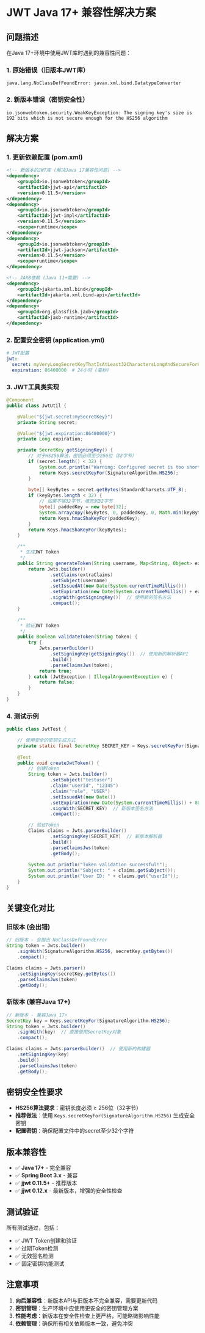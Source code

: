 # JWT Java 17+ 兼容性解决方案

## 问题描述

在Java 17+环境中使用JWT库时遇到的兼容性问题：

### 1. 原始错误（旧版本JWT库）
```
java.lang.NoClassDefFoundError: javax.xml.bind.DatatypeConverter
```

### 2. 新版本错误（密钥安全性）
```
io.jsonwebtoken.security.WeakKeyException: The signing key's size is 192 bits which is not secure enough for the HS256 algorithm
```

## 解决方案

### 1. 更新依赖配置 (pom.xml)

```xml
<!-- 新版本的JWT库 (解决Java 17兼容性问题) -->
<dependency>
    <groupId>io.jsonwebtoken</groupId>
    <artifactId>jjwt-api</artifactId>
    <version>0.11.5</version>
</dependency>
<dependency>
    <groupId>io.jsonwebtoken</groupId>
    <artifactId>jjwt-impl</artifactId>
    <version>0.11.5</version>
    <scope>runtime</scope>
</dependency>
<dependency>
    <groupId>io.jsonwebtoken</groupId>
    <artifactId>jjwt-jackson</artifactId>
    <version>0.11.5</version>
    <scope>runtime</scope>
</dependency>

<!-- JAXB依赖 (Java 11+需要) -->
<dependency>
    <groupId>jakarta.xml.bind</groupId>
    <artifactId>jakarta.xml.bind-api</artifactId>
</dependency>
<dependency>
    <groupId>org.glassfish.jaxb</groupId>
    <artifactId>jaxb-runtime</artifactId>
</dependency>
```

### 2. 配置安全密钥 (application.yml)

```yaml
# JWT配置
jwt:
  secret: myVeryLongSecretKeyThatIsAtLeast32CharactersLongAndSecureForHS256Algorithm
  expiration: 86400000  # 24小时 (毫秒)
```

### 3. JWT工具类实现

```java
@Component
public class JwtUtil {

    @Value("${jwt.secret:mySecretKey}")
    private String secret;

    @Value("${jwt.expiration:86400000}")
    private Long expiration;

    private SecretKey getSigningKey() {
        // 对于HS256算法，密钥必须至少256位（32字节）
        if (secret.length() < 32) {
            System.out.println("Warning: Configured secret is too short, using auto-generated secure key");
            return Keys.secretKeyFor(SignatureAlgorithm.HS256);
        }
        
        byte[] keyBytes = secret.getBytes(StandardCharsets.UTF_8);
        if (keyBytes.length < 32) {
            // 如果不够32字节，填充到32字节
            byte[] paddedKey = new byte[32];
            System.arraycopy(keyBytes, 0, paddedKey, 0, Math.min(keyBytes.length, 32));
            return Keys.hmacShaKeyFor(paddedKey);
        }
        return Keys.hmacShaKeyFor(keyBytes);
    }

    /**
     * 生成JWT Token
     */
    public String generateToken(String username, Map<String, Object> extraClaims) {
        return Jwts.builder()
                .setClaims(extraClaims)
                .setSubject(username)
                .setIssuedAt(new Date(System.currentTimeMillis()))
                .setExpiration(new Date(System.currentTimeMillis() + expiration))
                .signWith(getSigningKey())  // 使用新的签名方法
                .compact();
    }

    /**
     * 验证JWT Token
     */
    public Boolean validateToken(String token) {
        try {
            Jwts.parserBuilder()
                .setSigningKey(getSigningKey())  // 使用新的解析器API
                .build()
                .parseClaimsJws(token);
            return true;
        } catch (JwtException | IllegalArgumentException e) {
            return false;
        }
    }
}
```

### 4. 测试示例

```java
public class JwtTest {

    // 使用安全的密钥生成方式
    private static final SecretKey SECRET_KEY = Keys.secretKeyFor(SignatureAlgorithm.HS256);
    
    @Test
    public void createJwtToken() {
        // 创建Token
        String token = Jwts.builder()
                .setSubject("testuser")
                .claim("userId", "12345")
                .claim("role", "USER")
                .setIssuedAt(new Date())
                .setExpiration(new Date(System.currentTimeMillis() + 86400000))
                .signWith(SECRET_KEY)  // 新版本签名方法
                .compact();

        // 验证Token
        Claims claims = Jwts.parserBuilder()
                .setSigningKey(SECRET_KEY)  // 新版本解析器
                .build()
                .parseClaimsJws(token)
                .getBody();
                
        System.out.println("Token validation successful!");
        System.out.println("Subject: " + claims.getSubject());
        System.out.println("User ID: " + claims.get("userId"));
    }
}
```

## 关键变化对比

### 旧版本 (会出错)
```java
// 旧版本 - 会抛出 NoClassDefFoundError
String token = Jwts.builder()
    .signWith(SignatureAlgorithm.HS256, secretKey.getBytes())
    .compact();

Claims claims = Jwts.parser()
    .setSigningKey(secretKey.getBytes())
    .parseClaimsJws(token)
    .getBody();
```

### 新版本 (兼容Java 17+)
```java
// 新版本 - 兼容Java 17+
SecretKey key = Keys.secretKeyFor(SignatureAlgorithm.HS256);
String token = Jwts.builder()
    .signWith(key)  // 直接使用SecretKey对象
    .compact();

Claims claims = Jwts.parserBuilder()  // 使用新的构建器
    .setSigningKey(key)
    .build()
    .parseClaimsJws(token)
    .getBody();
```

## 密钥安全性要求

- **HS256算法要求**：密钥长度必须 ≥ 256位（32字节）
- **推荐做法**：使用 `Keys.secretKeyFor(SignatureAlgorithm.HS256)` 生成安全密钥
- **配置密钥**：确保配置文件中的secret至少32个字符

## 版本兼容性

- ✅ **Java 17+** - 完全兼容
- ✅ **Spring Boot 3.x** - 兼容
- ✅ **jjwt 0.11.5+** - 推荐版本
- ✅ **jjwt 0.12.x** - 最新版本，增强的安全性检查

## 测试验证

所有测试通过，包括：
- ✅ JWT Token创建和验证
- ✅ 过期Token检测
- ✅ 无效签名检测
- ✅ 固定密钥功能测试

## 注意事项

1. **向后兼容性**：新版本API与旧版本不完全兼容，需要更新代码
2. **密钥管理**：生产环境中应使用更安全的密钥管理方案
3. **性能考虑**：新版本在安全性检查上更严格，可能略微影响性能
4. **依赖管理**：确保所有相关依赖版本一致，避免冲突